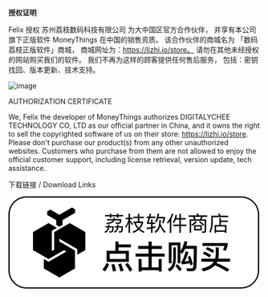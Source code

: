**授权证明**

Felix 授权 苏州荔枝数码科技有限公司 为大中国区官方合作伙伴，
并享有本公司旗下正版软件 MoneyThings 在中国的销售资质。
该合作伙伴的商城名为 「数码荔枝正版软件」商城，
商城网址为：https://lizhi.io/store。
请勿在其他未经授权的网站购买我们的软件。
我们不再为这样的顾客提供任何售后服务，
包括：密钥找回、版本更新、技术支持。

![image](https://user-images.githubusercontent.com/2491201/207860717-6fdb10da-4944-4214-ad9f-ec2783a206bb.png)

AUTHORIZATION CERTIFICATE

We, Felix the developer of MoneyThings
authorizes DIGITALYCHEE TECHNOLOGY CO, LTD as our official partner in China,
and it owns the right to sell the copyrighted software of us on their store: https://lizhi.io/store.
Please don't purchase our product(s) from any other unauthorized websites.
Customers who purchase from them are not allowed to enjoy the official customer support, including license retrieval, version update, tech assistance.


下载链接 / Download Links

[![alt text](https://raw.githubusercontent.com/codelishaohui/cashflow-privacy/main/docs/Btn_BLACK.png "Download")](https://store.lizhi.io/site/products/id/604?cid=xiwqfkuh)

